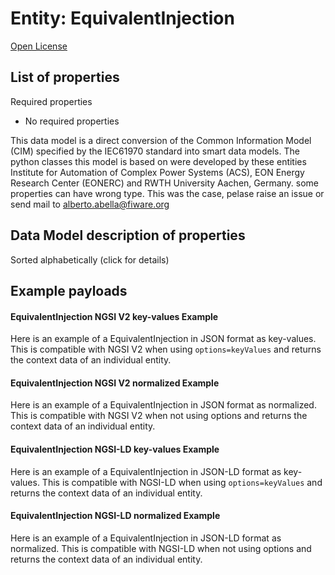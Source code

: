 Entity: EquivalentInjection  
===========================  
[Open License](https://github.com/smart-data-models//dataModel.EnergyCIM/blob/master/EquivalentInjection/LICENSE.md)  

## List of properties  

Required properties  
- No required properties    
This data model is a direct conversion of the Common Information Model (CIM) specified by the IEC61970 standard into smart data models. The python classes this model is based on were developed by these entities Institute for Automation of Complex Power Systems (ACS), EON Energy Research Center (EONERC) and RWTH University Aachen, Germany. some properties can have wrong type. This was the case, pelase raise an issue or send mail to alberto.abella@fiware.org  
## Data Model description of properties  
Sorted alphabetically (click for details)  
## Example payloads    
#### EquivalentInjection NGSI V2 key-values Example    
Here is an example of a EquivalentInjection in JSON format as key-values. This is compatible with NGSI V2 when  using `options=keyValues` and returns the context data of an individual entity.  
#### EquivalentInjection NGSI V2 normalized Example    
Here is an example of a EquivalentInjection in JSON format as normalized. This is compatible with NGSI V2 when not using options and returns the context data of an individual entity.  
#### EquivalentInjection NGSI-LD key-values Example    
Here is an example of a EquivalentInjection in JSON-LD format as key-values. This is compatible with NGSI-LD when  using `options=keyValues` and returns the context data of an individual entity.  
#### EquivalentInjection NGSI-LD normalized Example    
Here is an example of a EquivalentInjection in JSON-LD format as normalized. This is compatible with NGSI-LD when not using options and returns the context data of an individual entity.  
